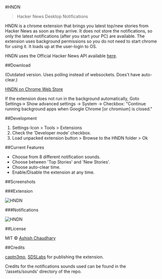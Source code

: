﻿#HNDN

>Hacker News Desktop Notifications

HNDN is a chrome extension that brings you latest top/new stories from Hacker News as soon as they arrive. It does not store the notifications, so only the latest notifications (after you start your PC) are available. The extension uses background permissions so you do not need to start chrome for using it. It loads up at the user-login to OS.

HNDN uses the Official Hacker News API available [here](https://github.com/HackerNews/API).

##Download

(Outdated version. Uses polling instead of websockets. Does't have auto-clear.)

[HNDN on Chrome Web Store](https://chrome.google.com/webstore/detail/hndn/hkfhkpdkpjnbijpgfndjdghboghcplnc)

If the extension does not run in the background automatically, Goto Settings-> Show advanced settings -> System -> Checkbox: "Continue running background apps when Google Chrome [or chromium] is closed."

##Development

1. Settings-Icon > Tools > Extensions
2. Check the 'Developer mode' checkbox.
3. Load unpacked extension button > Browse to the HNDN folder > Ok

##Current Features

* Choose from 8 different notification sounds.
* Choose between 'Top Stories' and 'New Stories'.
* Choose auto-clear time.
* Enable/Disable the extension at any time.

##Screenshots

###Extension

![HNDN](http://i.imgur.com/3d4x1vy.png)

###Notifications

![HNDN](http://i.imgur.com/l5u9Nt8.png)

##License

MIT © [Ashish Chaudhary](https://github.com/yankee101)

##Credits

[captn3mo](https://github.com/captn3m0), [SDSLabs](https://github.com/sdslabs) for publishing the extension.

Credits for the notifications sounds used can be found in the '/assets/sounds' directory of the repo.
